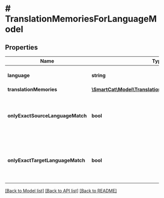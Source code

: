 # # TranslationMemoriesForLanguageModel

## Properties

Name | Type | Description | Notes
------------ | ------------- | ------------- | -------------
**language** | **string** | Language associated with TM list | [optional]
**translationMemories** | [**\SmartCat\Model\TranslationMemoryForProjectModel[]**](TranslationMemoryForProjectModel.md) | TM list | [optional]
**onlyExactSourceLanguageMatch** | **bool** | Specifies whether exact match with the source language is required | [optional]
**onlyExactTargetLanguageMatch** | **bool** | Specifies whether exact match with the target language is required | [optional]

[[Back to Model list]](../../README.md#models) [[Back to API list]](../../README.md#endpoints) [[Back to README]](../../README.md)
